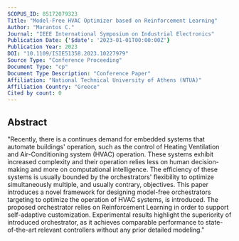```yaml
---
SCOPUS_ID: 85172079323
Title: "Model-Free HVAC Optimizer based on Reinforcement Learning"
Author: "Marantos C."
Journal: "IEEE International Symposium on Industrial Electronics"
Publication Date: {'$date': '2023-01-01T00:00:00Z'}
Publication Year: 2023
DOI: "10.1109/ISIE51358.2023.10227979"
Source Type: "Conference Proceeding"
Document Type: "cp"
Document Type Description: "Conference Paper"
Affiliation: "National Technical University of Athens (NTUA)"
Affiliation Country: "Greece"
Cited by count: 0
---
```


## Abstract
"Recently, there is a continues demand for embedded systems that automate buildings' operation, such as the control of Heating Ventilation and Air-Conditioning system (HVAC) operation. These systems exhibit increased complexity and their operation relies less on human decision-making and more on computational intelligence. The efficiency of these systems is usually bounded by the orchestrators' flexibility to optimize simultaneously multiple, and usually contrary, objectives. This paper introduces a novel framework for designing model-free orchestrators targeting to optimize the operation of HVAC systems, is introduced. The proposed orchestrator relies on Reinforcement Learning in order to support self-adaptive customization. Experimental results highlight the superiority of introduced orchestrator, as it achieves comparable performance to state-of-the-art relevant controllers without any prior detailed modeling."
